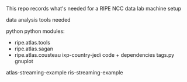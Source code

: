 This repo records what's needed for a RIPE NCC data lab machine setup

data analysis tools needed

python
python modules:
 - ripe.atlas.tools
 - ripe.atlas.sagan
 - ripe.atlas.cousteau
ixp-country-jedi code + dependencies
tags.py
gnuplot

atlas-streaming-example
ris-streaming-example


